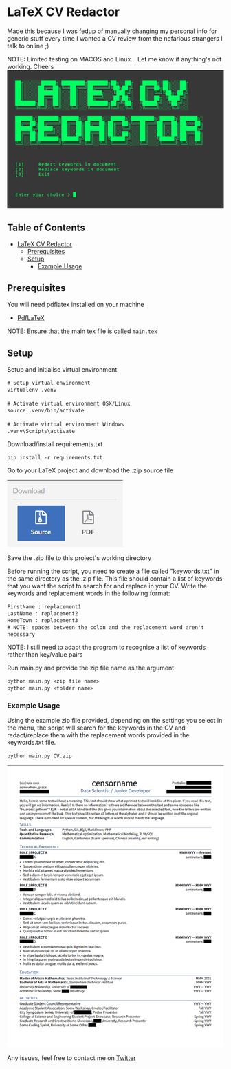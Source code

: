 # LaTeX CV Redactor
Made this because I was fedup of manually changing my personal info for generic stuff every time I wanted a CV review from the nefarious strangers I talk to online ;)

NOTE: Limited testing on MACOS and Linux... Let me know if anything's not working. Cheers
![Menu](images/menu.png)

## Table of Contents

- [LaTeX CV Redactor](#latex-cv-redactor)
  * [Prerequisites](#prerequisites)
  * [Setup](#setup)
    + [Example Usage](#example-usage)

## Prerequisites

You will need pdflatex installed on your machine
* [PdfLaTeX](https://www.latex-project.org/downloads/)

NOTE: Ensure that the main tex file is called `main.tex`


## Setup

Setup  and initialise virtual environment
```
# Setup virtual environment
virtualenv .venv

# Activate virtual environment OSX/Linux
source .venv/bin/activate

# Activate virtual environment Windows
.venv\Scripts\activate
```

Download/install requirements.txt
```
pip install -r requirements.txt
```

Go to your LaTeX project and download the .zip source file

![Download](images/download.png)

Save the .zip file to this project's working directory

Before running the script, you need to create a file called "keywords.txt" in the same directory as the .zip file. This file should contain a list of keywords that you want the script to search for and replace in your CV. Write the keywords and replacement words in the following format:

```
FirstName : replacement1
LastName : replacement2
HomeTown : replacement3
# NOTE: spaces between the colon and the replacement word aren't necessary
```
NOTE: I still need to adapt the program to recognise a list of keywords rather than key/value pairs

Run main.py and provide the zip file name as the argument
```
python main.py <zip file name>
python main.py <folder name>
```

### Example Usage

Using the example zip file provided, depending on the settings you select in the menu, the script will search for the keywords in the CV and redact/replace them with the replacement words provided in the keywords.txt file.
```
python main.py CV.zip
```
![Redacted CV Example](images/cv_example.png)

Any issues, feel free to contact me on [Twitter](https://twitter.com/CuriousCoder4)

